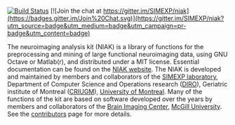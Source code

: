 [![Build Status](https://travis-ci.org/SIMEXP/niak.svg?branch=master)](https://travis-ci.org/SIMEXP/niak)  [![Join the chat at https://gitter.im/SIMEXP/niak](https://badges.gitter.im/Join%20Chat.svg)](https://gitter.im/SIMEXP/niak?utm_source=badge&utm_medium=badge&utm_campaign=pr-badge&utm_content=badge)

The neuroimaging analysis kit (NIAK) is a library of functions for the preprocessing and mining of large functional neuroimaging data, using GNU Octave or Matlab(r), and distributed under a MIT license. Essential documentation can be found on the [NIAK website](http://www.nitrc.org/projects/niak). The NIAK is developed and maintained by members and collaborators of the [SIMEXP laboratory](simexp-lab.org), Department of Computer Science and Operations research ([DIRO](http://en.diro.umontreal.ca/home/)), Geriatric institute of Montreal ([CRIUGM](http://www.criugm.qc.ca/)), [University of Montreal](http://www.umontreal.ca/english/). Many of the functions of the kit are based on software developed over the years by members and collaborators of the [Brain Imaging Center](http://www.bic.mni.mcgill.ca/), [McGill University](http://www.mcgill.ca/). See the [contributors](https://github.com/SIMEXP/niak/wiki/NIAK-contributors) page for more details.

